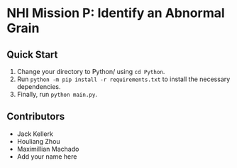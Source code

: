 # NHI Mission P: Identify an Abnormal Grain

## Quick Start
1. Change your directory to Python/ using `cd Python`. 
2. Run `python -m pip install -r requirements.txt` to install the necessary dependencies. 
3. Finally, run `python main.py`.

## Contributors
* Jack Kellerk
* Houliang Zhou
* Maximillian Machado
* Add your name here
